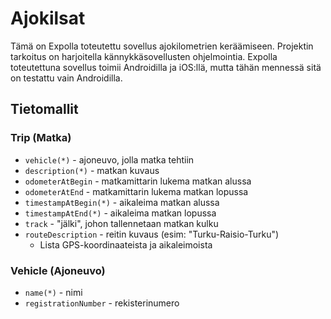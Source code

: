 # Ajokilsat

Tämä on Expolla toteutettu sovellus ajokilometrien keräämiseen.
Projektin tarkoitus on harjoitella kännykkäsovellusten ohjelmointia.
Expolla toteutettuna sovellus toimii Androidilla ja iOS:llä, mutta 
tähän mennessä sitä on testattu vain Androidilla.

## Tietomallit



### Trip (Matka)

- `vehicle(*)` - ajoneuvo, jolla matka tehtiin
- `description(*)` - matkan kuvaus
- `odometerAtBegin` - matkamittarin lukema matkan alussa
- `odometerAtEnd` - matkamittarin lukema matkan lopussa
- `timestampAtBegin(*)` - aikaleima matkan alussa
- `timestampAtEnd(*)` - aikaleima matkan lopussa
- `track` - "jälki", johon tallennetaan matkan kulku  
- `routeDescription` - reitin kuvaus (esim: "Turku-Raisio-Turku")
    * Lista GPS-koordinaateista ja aikaleimoista

### Vehicle (Ajoneuvo)

- `name(*)` - nimi
- `registrationNumber` - rekisterinumero
